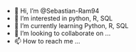 - 👋 Hi, I’m @Sebastian-Ram94
- 👀 I’m interested in python, R, SQL
- 🌱 I’m currently learning Python, R, SQL
- 💞️ I’m looking to collaborate on ...
- 📫 How to reach me ...

<!---
Sebastian-Ram94/Sebastian-Ram94 is a ✨ special ✨ repository because its `README.md` (this file) appears on your GitHub profile.
You can click the Preview link to take a look at your changes.
--->
